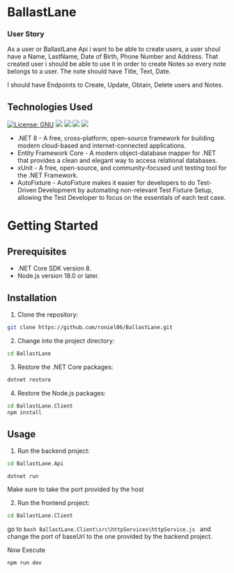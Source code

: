 # BallastLane

### User Story
As a user or BallastLane Api i want to be able to create users, a user shoul have a Name, LastName, Date of Birth,
Phone Number and Address. That created user i should be able to use it in order to create Notes so every note belongs to a user.
The note should have Title, Text, Date.

I should have Endpoints to Create, Update, Obtain, Delete users and Notes.

## Technologies Used
[![License: GNU](https://img.shields.io/badge/License-GNU%20GPL-blue)](https://www.gnu.org/licenses/gpl-3.0) ![](https://img.shields.io/badge/.NET_Core-blue?logo=.net) ![](https://img.shields.io/badge/Entity_Framework_Core-purple?logo=.net) ![](https://img.shields.io/badge/xUnit-orange?logo=xunit) ![](https://img.shields.io/badge/-ReactJs-61DAFB?logo=react)
- .NET 8 - A free, cross-platform, open-source framework for building modern cloud-based and internet-connected applications.
- Entity Framework Core - A modern object-database mapper for .NET that provides a clean and elegant way to access relational databases.
- xUnit - A free, open-source, and community-focused unit testing tool for the .NET Framework.
- AutoFixture - AutoFixture makes it easier for developers to do Test-Driven Development by automating non-relevant Test Fixture Setup, allowing the Test Developer to focus on the essentials of each test case.

# Getting Started

## Prerequisites
- .NET Core SDK version 8.
- Node.js version 18.0 or later.

## Installation

1. Clone the repository:
```bash
git clone https://github.com/roniel06/BallastLane.git
```

2. Change into the project directory:
```bash
cd BallastLane
```

3. Restore the .NET Core packages:
```bash
dotnet restore
```

4. Restore the Node.js packages:
```bash
cd BallastLane.Client
npm install
```

## Usage

1. Run the backend project:
```bash
cd BallastLane.Api
```

```
dotnet run
```

Make sure to take the port provided by the host

2. Run the frontend project:
```bash
cd BallastLane.Client
```

go to ```bash BallastLane.Client\src\httpServices\httpService.js ```
and change the port of baseUrl to the one provided by the backend project.

Now Execute
```
npm run dev
```
